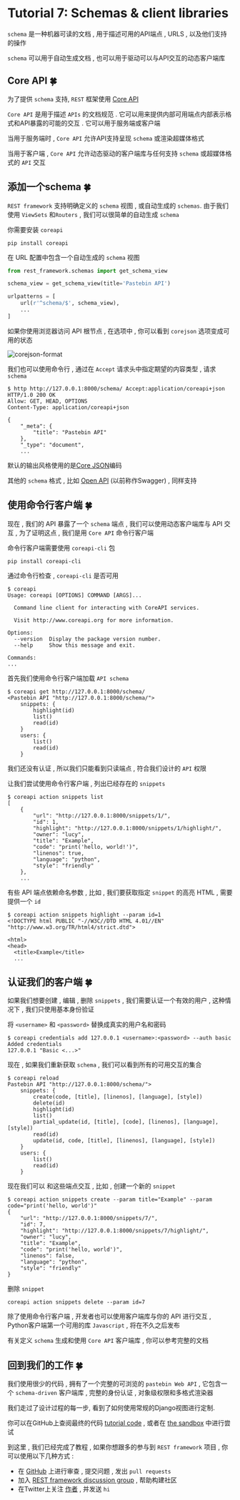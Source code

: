 # Tutorial 7: Schemas & client libraries

`schema` 是一种机器可读的文档 , 用于描述可用的API端点 , URLS , 以及他们支持的操作

`schema` 可以用于自动生成文档 , 也可以用于驱动可以与API交互的动态客户端库








<extoc></extoc>

## Core API  🍀

为了提供 `schema` 支持, `REST` 框架使用 [Core API](http://www.coreapi.org/)

`Core API` 是用于描述 `APIs` 的文档规范 . 它可以用来提供内部可用端点内部表示格式和API暴露的可能的交互 . 它可以用于服务端或客户端

当用于服务端时 , `Core API` 允许API支持呈现 `schema` 或渲染超媒体格式

当用于客户端 , `Core API` 允许动态驱动的客户端库与任何支持 `schema` 或超媒体格式的 `API` 交互

## 添加一个schema  🍀

`REST framework` 支持明确定义的 `schema` 视图 , 或自动生成的 `schemas`. 由于我们使用 `ViewSets` 和`Routers` , 我们可以很简单的自动生成 `schema` 

你需要安装 `coreapi` 

```shell
pip install coreapi
```

在 URL 配置中包含一个自动生成的 `schema` 视图

```python
from rest_framework.schemas import get_schema_view

schema_view = get_schema_view(title='Pastebin API')

urlpatterns = [
    url(r'^schema/$', schema_view),
    ...
]
```

如果你使用浏览器访问 API 根节点 , 在选项中 , 你可以看到 `corejson` 选项变成可用的状态

![corejson-format](http://oux34p43l.bkt.clouddn.com/corejson-format.png)

我们也可以使用命令行 , 通过在 `Accept` 请求头中指定期望的内容类型 , 请求 `schema` 

```shell
$ http http://127.0.0.1:8000/schema/ Accept:application/coreapi+json
HTTP/1.0 200 OK
Allow: GET, HEAD, OPTIONS
Content-Type: application/coreapi+json

{
    "_meta": {
        "title": "Pastebin API"
    },
    "_type": "document",
    ...
```

默认的输出风格使用的是[Core JSON](http://www.coreapi.org/specification/encoding/#core-json-encoding)编码

其他的 `schema` 格式 , 比如 [Open API](https://openapis.org/) (以前称作Swagger) , 同样支持

## 使用命令行客户端  🍀

现在 , 我们的 API 暴露了一个 `schema` 端点 , 我们可以使用动态客户端库与 API 交互 , 为了证明这点 , 我们是用 `Core API` 命令行客户端

命令行客户端需要使用 `coreapi-cli` 包

```shell
pip install coreapi-cli
```

通过命令行检查 , `coreapi-cli` 是否可用

```shell
$ coreapi
Usage: coreapi [OPTIONS] COMMAND [ARGS]...

  Command line client for interacting with CoreAPI services.

  Visit http://www.coreapi.org for more information.

Options:
  --version  Display the package version number.
  --help     Show this message and exit.

Commands:
...
```

首先我们使用命令行客户端加载 `API schema` 

```shell
$ coreapi get http://127.0.0.1:8000/schema/
<Pastebin API "http://127.0.0.1:8000/schema/">
    snippets: {
        highlight(id)
        list()
        read(id)
    }
    users: {
        list()
        read(id)
    }
```

我们还没有认证 , 所以我们只能看到只读端点 , 符合我们设计的 `API` 权限

让我们尝试使用命令行客户端 , 列出已经存在的 `snippets` 

```shell
$ coreapi action snippets list
[
    {
        "url": "http://127.0.0.1:8000/snippets/1/",
        "id": 1,
        "highlight": "http://127.0.0.1:8000/snippets/1/highlight/",
        "owner": "lucy",
        "title": "Example",
        "code": "print('hello, world!')",
        "linenos": true,
        "language": "python",
        "style": "friendly"
    },
    ...
```

有些 API 端点依赖命名参数 , 比如 , 我们要获取指定 `snippet` 的高亮 HTML , 需要提供一个 `id` 

```shell
$ coreapi action snippets highlight --param id=1
<!DOCTYPE html PUBLIC "-//W3C//DTD HTML 4.01//EN" "http://www.w3.org/TR/html4/strict.dtd">

<html>
<head>
  <title>Example</title>
  ...

```

## 认证我们的客户端  🍀

如果我们想要创建 , 编辑 , 删除 `snippets`  , 我们需要认证一个有效的用户 , 这种情况下 , 我们只使用基本身份验证

将 `<username>` 和 `<password>` 替换成真实的用户名和密码

```shell
$ coreapi credentials add 127.0.0.1 <username>:<password> --auth basic
Added credentials
127.0.0.1 "Basic <...>"
```

现在 , 如果我们重新获取 `schema`  , 我们可以看到所有的可用交互的集合

```shell
$ coreapi reload
Pastebin API "http://127.0.0.1:8000/schema/">
    snippets: {
        create(code, [title], [linenos], [language], [style])
        delete(id)
        highlight(id)
        list()
        partial_update(id, [title], [code], [linenos], [language], [style])
        read(id)
        update(id, code, [title], [linenos], [language], [style])
    }
    users: {
        list()
        read(id)
    }
```

现在我们可以 和这些端点交互 , 比如 , 创建一个新的 `snippet` 

```shell
$ coreapi action snippets create --param title="Example" --param code="print('hello, world')"
{
    "url": "http://127.0.0.1:8000/snippets/7/",
    "id": 7,
    "highlight": "http://127.0.0.1:8000/snippets/7/highlight/",
    "owner": "lucy",
    "title": "Example",
    "code": "print('hello, world')",
    "linenos": false,
    "language": "python",
    "style": "friendly"
}
```

删除 `snippet`

```shell
coreapi action snippets delete --param id=7
```

除了使用命令行客户端 , 开发者也可以使用客户端库与你的 API 进行交互 , Python客户端第一个可用的库 `Javascript` , 将在不久之后发布

有关定义 `schema` 生成和使用 `Core API` 客户端库 , 你可以参考完整的文档

## 回到我们的工作  🍀

我们使用很少的代码 , 拥有了一个完整的可浏览的 `pastebin Web API` , 它包含一个 `schema-driven` 客户端库 , 完整的身份认证 , 对象级权限和多格式渲染器

我们走过了设计过程的每一步, 看到了如何使用常规的Django视图进行定制.

你可以在GitHub上查阅最终的代码 [tutorial code](https://github.com/encode/rest-framework-tutorial) , 或者在 [the sandbox](https://restframework.herokuapp.com/) 中进行尝试

到这里 , 我们已经完成了教程 , 如果你想跟多的参与到 `REST framework` 项目 , 你可以使用以下几种方式 :

- 在 [GitHub](https://github.com/encode/django-rest-framework) 上进行审查 , 提交问题 , 发出 `pull requests`
- 加入 [REST framework discussion group](https://groups.google.com/forum/?fromgroups#!forum/django-rest-framework) , 帮助构建社区
- 在Twitter上关注 [作者](https://twitter.com/_tomchristie) , 并发送 `hi`